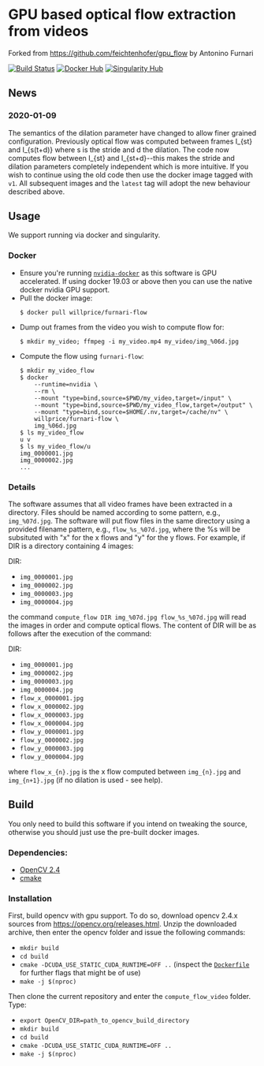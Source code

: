 GPU based optical flow extraction from videos
=================================================
Forked from https://github.com/feichtenhofer/gpu_flow by Antonino Furnari

[![Build Status](https://travis-ci.org/dl-container-registry/furnari-flow.svg?branch=master)](https://travis-ci.org/dl-container-registry/furnari-flow)
[![Docker Hub](https://img.shields.io/badge/hosted-dockerhub-22b8eb.svg)](https://hub.docker.com/r/willprice/furnari-flow/)
[![Singularity Hub](https://www.singularity-hub.org/static/img/hosted-singularity--hub-%23e32929.svg)](https://singularity-hub.org/collections/575)

## News

### 2020-01-09

The semantics of the dilation parameter have changed to allow finer grained configuration. Previously optical flow was 
computed between frames I_{st} and I_{s(t+d)} where s is the stride and d the dilation. The code now computes flow
between I_{st} and I_{st+d}--this makes the stride and dilation parameters completely independent which is more intuitive.
If you wish to continue using the old code then use the docker image tagged with `v1`. All subsequent images and the 
`latest` tag will adopt the new behaviour described above.


## Usage

We support running via docker and singularity.

### Docker

* Ensure you're running
  [`nvidia-docker`](https://github.com/NVIDIA/nvidia-docker) as this software is
  GPU accelerated. If using docker 19.03 or above then you can use the native docker nvidia GPU support.
* Pull the docker image: 
  ```console
  $ docker pull willprice/furnari-flow
  ```
* Dump out frames from the video you wish to compute flow for:
  ```console
  $ mkdir my_video; ffmpeg -i my_video.mp4 my_video/img_%06d.jpg
  ```
* Compute the flow using `furnari-flow`:
  ```console
  $ mkdir my_video_flow
  $ docker 
      --runtime=nvidia \
      --rm \
      --mount "type=bind,source=$PWD/my_video,target=/input" \
      --mount "type=bind,source=$PWD/my_video_flow,target=/output" \
      --mount "type=bind,source=$HOME/.nv,target=/cache/nv" \
      willprice/furnari-flow \
      img_%06d.jpg
  $ ls my_video_flow
  u v
  $ ls my_video_flow/u
  img_0000001.jpg
  img_0000002.jpg
  ...
  ```

### Details

The software assumes that all video frames have been extracted in a directory. Files should be named according to some pattern, e.g., `img_%07d.jpg`. The software will put flow files in the same directory using a provided filename pattern, e.g., `flow_%s_%07d.jpg`, where the %s will be subsituted with "x" for the x flows and "y" for the y flows. For example, if DIR is a directory containing 4 images:

DIR:

 * `img_0000001.jpg`
 * `img_0000002.jpg`
 * `img_0000003.jpg`
 * `img_0000004.jpg`

the command `compute_flow DIR img_%07d.jpg flow_%s_%07d.jpg` will read the images in order and compute optical flows. The content of DIR will be as follows after the execution of the command:

DIR:

 * `img_0000001.jpg`
 * `img_0000002.jpg`
 * `img_0000003.jpg`
 * `img_0000004.jpg`
 * `flow_x_0000001.jpg`
 * `flow_x_0000002.jpg`
 * `flow_x_0000003.jpg`
 * `flow_x_0000004.jpg`
 * `flow_y_0000001.jpg`
 * `flow_y_0000002.jpg`
 * `flow_y_0000003.jpg`
 * `flow_y_0000004.jpg`

where `flow_x_{n}.jpg` is the x flow computed between `img_{n}.jpg` and `img_{n+1}.jpg` (if no dilation is used - see help).

## Build

You only need to build this software if you intend on tweaking the source, otherwise you
should just use the pre-built docker images.

### Dependencies:
 * [OpenCV 2.4](http://opencv.org/downloads.html)
 * [cmake](https://cmake.org/)


### Installation
First, build opencv with gpu support. To do so, download opencv 2.4.x sources
from https://opencv.org/releases.html. Unzip the downloaded archive, then enter
the opencv folder and issue the following commands:

 * `mkdir build`
 * `cd build`
 * `cmake -DCUDA_USE_STATIC_CUDA_RUNTIME=OFF ..` (inspect the [`Dockerfile`](./Dockerfile) for further flags that might 
   be of use)
 * `make -j $(nproc)`

Then clone the current repository and enter the `compute_flow_video` folder. Type:

 * `export OpenCV_DIR=path_to_opencv_build_directory`
 * `mkdir build`
 * `cd build`
 * `cmake -DCUDA_USE_STATIC_CUDA_RUNTIME=OFF ..`
 * `make -j $(nproc)`

